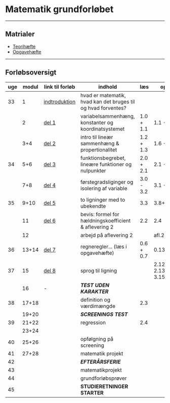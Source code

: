 # Matematik grundforløbet

---

## Matrialer

- [Teorihæfte](/matrialer/Teo25.pdf) 
- [Opgavehæfte](/matrialer/Opg25.pdf)

---

## Forløbsoversigt


| uge   | modul | link til forløb                                    | indhold                                                       | læs       | opgaver   | afl./test                        |
| ----  | ----  | -------                                            | -------                                                       | ----      | ---       | ---                              |
| 33    | 1     | [indtroduktion](del0_intro/del0_1_introduktion.md) | hvad er matematik, hvad kan det bruges til og hvad forventes? |           |           |                                  |
|       | 2     | [del 1](/del1_sammenhaeng/del1_1_introduktion.md)  | variabelsammenhæng, konstanter og koordinatsystemet           | 1.0 + 1.1 | 1.1 - 1.5 |                                  |
|       | 3+4   | [del 2](/del2_linaer/del2_1_introduktion.md)       | intro til lineær sammenhæng & propertionalitet                | 1.2 + 1.3 | 1.6 - 1.13|                                  |
| 34    | 5+6   | [del 3](/del3_funktioner/del3_1.md)                | funktionsbegrebet, lineære funktioner og nulpunkter           | 2.0 + 2.1 | 2.1 - 2.3 |                                  |
|       | 7+8   | [del 4](/del4_forstegradsligning/del4.md)          | førstegradsliginger og isolering af variable                  | 3.0 - 3.2 | 3.1 - 3.6 | [Afl.1.1](/afl/a11.pdf)+[1.2](/afl/a12.pdf) afleveres |
| 35    | 9+10  | [del 5](/del5_toligninger/del5.md)                 | to ligninger med to ubekendte                                 | 3.3       | 3.8+3.9+3.17  |                              |
|       | 11    | [del 6](/del6_haeldning/del6.md)                   | bevis: formel for hældningskoefficient & aflevering 2         | 2.2       | 2.4       |                                  |
|       | 12    |                                                    | arbejd på aflevering 2                                        |           | afl.2     |                                  |
| 36    | 13+14 | [del 7](/del7_regneregler/del7.md)                 | regneregler... (læs i opgavehæfte)                            | 0.6 + 0.7 | 0.13-0.15 |                                  |
| 37    | 15    | [del 8](/del8_sprogligning/del8.md)                | sprog til ligning                                             |    | 2.12-2.13+3.10-3.15 | [Afl.2.1](/afl/a21.pdf)+[2.2](/afl/a22.pdf) afleveres | 
|       | 16    | -                                                  | ***TEST UDEN KARAKTER***                                      |           |           |                                  |
| 38    | 17+18 |                                                    | definition og værdimængde                                     | 2.3       |           |                                  |    
|       | 19+20 |                                                    | ***SCREENINGS TEST***                                         |           |           |                                  |    
| 39    | 21+22 |                                                    | regression                                                    | 2.4       |           |                                  |   
|       | 23+24 |                                                    |                                                               |           |           |                                  |    
| 40    | 25+26 |                                                    | opfølgning på screening                                       |           |           | AFL 3 - afleveres                |
| 41    | 27+28 |                                                    | matematik projekt                                             |           |           |                                  |    
| 42    |       |                                                    | ***EFTERÅRSFERIE***                                           |           |           |                                  |    
| 43    |       |                                                    | matematikprojekt                                              |           |           |                                  |    
| 44    |       |                                                    | grundforløbsprøver                                            |           |           |                                  |    
| 45    |       |                                                    | **STUDIERETNINGER STARTER**                                   |           |           |                                  |    

